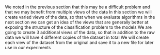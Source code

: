 We noted in the previous section that this may be a difficult problem and that we may benefit
from multiple views of the data In this section we will create varied views of the data, so
that when we evaluate algorithms in the next section we can get an idea of the views that are
generally better at exposing the structure of the classification problem to the models We are
going to create 3 additional views of the data, so that in addition to the raw data we will have 4
different copies of the dataset in total We will create each view of the dataset from the original
and save it to a new file for later use in our experiments